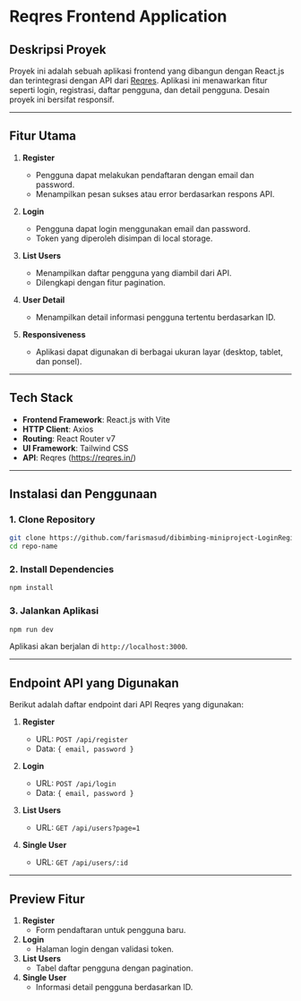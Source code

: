 # Reqres Frontend Application

## **Deskripsi Proyek**
Proyek ini adalah sebuah aplikasi frontend yang dibangun dengan React.js dan terintegrasi dengan API dari [Reqres](https://reqres.in/). Aplikasi ini menawarkan fitur seperti login, registrasi, daftar pengguna, dan detail pengguna. Desain proyek ini bersifat responsif.

---

## **Fitur Utama**
1. **Register**
   - Pengguna dapat melakukan pendaftaran dengan email dan password.
   - Menampilkan pesan sukses atau error berdasarkan respons API.

2. **Login**
   - Pengguna dapat login menggunakan email dan password.
   - Token yang diperoleh disimpan di local storage.

3. **List Users**
   - Menampilkan daftar pengguna yang diambil dari API.
   - Dilengkapi dengan fitur pagination.

4. **User Detail**
   - Menampilkan detail informasi pengguna tertentu berdasarkan ID.

5. **Responsiveness**
   - Aplikasi dapat digunakan di berbagai ukuran layar (desktop, tablet, dan ponsel).

---

## **Tech Stack**
- **Frontend Framework**: React.js with Vite
- **HTTP Client**: Axios
- **Routing**: React Router v7
- **UI Framework**: Tailwind CSS
- **API**: Reqres (https://reqres.in/)

---

## **Instalasi dan Penggunaan**

### **1. Clone Repository**
```bash
git clone https://github.com/farismasud/dibimbing-miniproject-LoginRegister.git
cd repo-name
```

### **2. Install Dependencies**
```bash
npm install
```

### **3. Jalankan Aplikasi**
```bash
npm run dev
```
Aplikasi akan berjalan di `http://localhost:3000`.

---

## **Endpoint API yang Digunakan**
Berikut adalah daftar endpoint dari API Reqres yang digunakan:

1. **Register**
   - URL: `POST /api/register`
   - Data: `{ email, password }`

2. **Login**
   - URL: `POST /api/login`
   - Data: `{ email, password }`

3. **List Users**
   - URL: `GET /api/users?page=1`

4. **Single User**
   - URL: `GET /api/users/:id`

---

## **Preview Fitur**
1. **Register**
   - Form pendaftaran untuk pengguna baru.
2. **Login**
   - Halaman login dengan validasi token.
3. **List Users**
   - Tabel daftar pengguna dengan pagination.
4. **Single User**
   - Informasi detail pengguna berdasarkan ID.